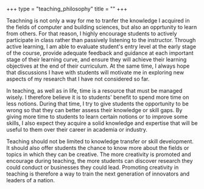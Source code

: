 +++
type = "teaching_philosophy"
title = ""
+++

Teachning is not only a way for me to tranfer the knowledge I acquired in the fields of computer and building sciences, but also an opprtunity to learn from others. For that reason, I highly encourage students to actively participate in class rather than passively listening to the instructor. Through active learning, I am able to evaluate student's entry level at the early stage of the course, provide adequate feedback and guidance at each important stage of their learning curve, and ensure they will achieve their learning objectives at the end of their curriculum. At the same time, I always hope that discussions I have with students will motivate me in exploring new aspects of my research that I have not considered so far.

In teaching, as well as in life, time is a resource that must be managed wisely. I therefore believe it is to students' benefit to spend more time on less notions. During that time, I try to give students the opportunity to be wrong so that they can better assess their knowledge or skill gaps. By giving more time to students to learn certain notions or to improve some skills, I also expect they acquire a solid knowledge and expertise that will be useful to them over their career in academia or industry.

Teaching should not be limited to knowledge transfer or skill development. It should also offer students the chance to know more about the fields or topics in which they can be creative. The more creativity is promoted and encourage during teaching, the more students can discover research they could conduct or businesses they could lead. Promoting creativity in teaching is therefore a way to train the next generation of innovators and leaders of a nation. 




